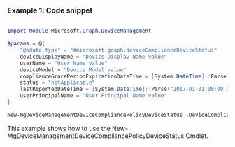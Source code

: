 ### Example 1: Code snippet

```powershell

Import-Module Microsoft.Graph.DeviceManagement

$params = @{
	"@odata.type" = "#microsoft.graph.deviceComplianceDeviceStatus"
	deviceDisplayName = "Device Display Name value"
	userName = "User Name value"
	deviceModel = "Device Model value"
	complianceGracePeriodExpirationDateTime = [System.DateTime]::Parse("2016-12-31T23:56:44.951111-08:00")
	status = "notApplicable"
	lastReportedDateTime = [System.DateTime]::Parse("2017-01-01T00:00:17.7769392-08:00")
	userPrincipalName = "User Principal Name value"
}

New-MgDeviceManagementDeviceCompliancePolicyDeviceStatus -DeviceCompliancePolicyId $deviceCompliancePolicyId -BodyParameter $params

```
This example shows how to use the New-MgDeviceManagementDeviceCompliancePolicyDeviceStatus Cmdlet.

